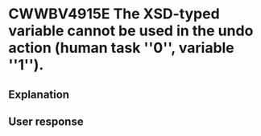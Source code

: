 # CWWBV4915E The XSD-typed variable cannot be used in the undo action (human task ''0'', variable ''1'').

## Explanation

## User response